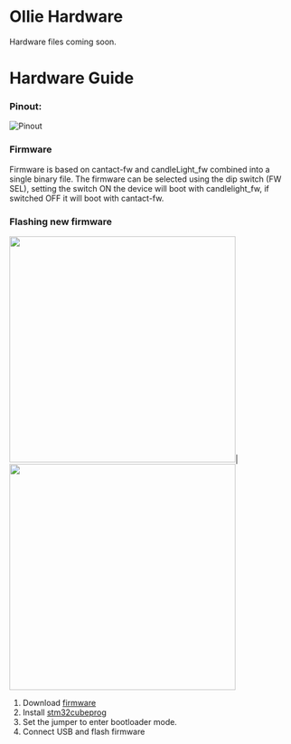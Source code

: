 # Ollie Hardware

Hardware files coming soon.

# Hardware Guide
### Pinout:
![Pinout](https://github.com/slimelec/ollie-hw/blob/master/images/ollie-pinout.jpg)

### Firmware
Firmware is based on cantact-fw and candleLight_fw combined into a single binary file. The firmware can be selected using the dip switch (FW SEL), setting the switch ON the device will boot with candlelight_fw, if switched OFF it will boot with cantact-fw.

### Flashing new firmware
<img src="https://github.com/slimelec/ollie-hw/blob/master/images/jumper.png" width=400>|<img src="https://github.com/slimelec/ollie-hw/blob/master/images/Prog.png" width=400>

1. Download [firmware](https://github.com/slimelec/ollie-hw/blob/master/firmware/ollie_v120.bin)
2. Install [stm32cubeprog](https://www.st.com/en/development-tools/stm32cubeprog.html)
3. Set the jumper to enter bootloader mode.
4. Connect USB and flash firmware
